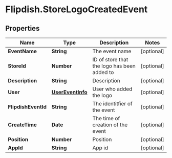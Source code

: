 # Flipdish.StoreLogoCreatedEvent

## Properties
Name | Type | Description | Notes
------------ | ------------- | ------------- | -------------
**EventName** | **String** | The event name | [optional] 
**StoreId** | **Number** | ID of store that the logo has been added to | [optional] 
**Description** | **String** | Description | [optional] 
**User** | [**UserEventInfo**](UserEventInfo.md) | User who added the logo | [optional] 
**FlipdishEventId** | **String** | The identitfier of the event | [optional] 
**CreateTime** | **Date** | The time of creation of the event | [optional] 
**Position** | **Number** | Position | [optional] 
**AppId** | **String** | App id | [optional] 


